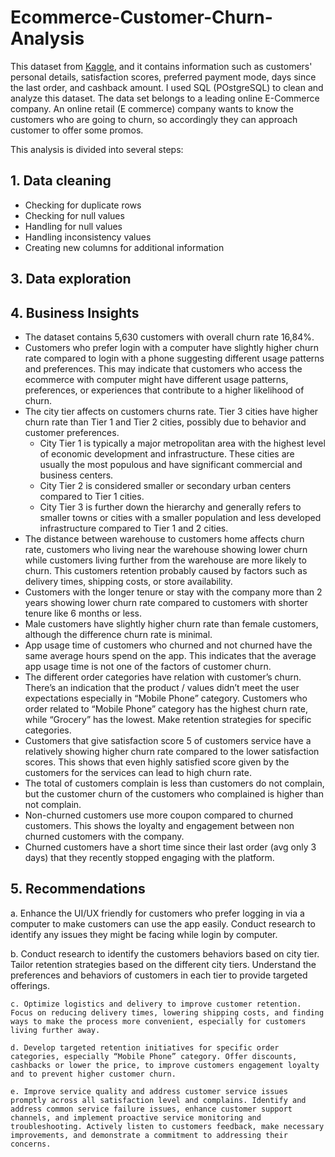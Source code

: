 # Ecommerce-Customer-Churn-Analysis

This dataset from [Kaggle](https://www.kaggle.com/datasets/ankitverma2010/ecommerce-customer-churn-analysis-and-prediction?sort=most-comments), and it contains information such as customers' personal details, satisfaction scores, preferred payment mode, days since the last order, and cashback amount. I used SQL (POstgreSQL) to clean and analyze this dataset.
The data set belongs to a leading online E-Commerce company. An online retail (E commerce) company wants to know the customers who are going to churn, so accordingly they can approach customer to offer some promos.

This analysis is divided into several steps: 
## 1. Data cleaning
   - Checking for duplicate rows
   - Checking for null values
   - Handling for null values
   - Handling inconsistency values
   - Creating new columns for additional information
## 3. Data exploration
## 4. Business Insights
   - The dataset contains 5,630 customers with overall churn rate 16,84%.
   - Customers who prefer login with a computer have slightly higher churn rate compared to login with a phone suggesting different usage patterns and preferences. This may indicate that customers who access the ecommerce with computer might have different usage patterns, preferences, or experiences that contribute to a higher likelihood of churn.
   - The city tier affects on customers churns rate. Tier 3 cities have higher churn rate than Tier 1 and Tier 2 cities, possibly due to behavior and customer preferences.
     - City Tier 1 is typically a major metropolitan area with the highest level of economic development and infrastructure. These cities are usually the most populous and have significant commercial and business centers.
     - City Tier 2 is considered smaller or secondary urban centers compared to Tier 1 cities.
     - City Tier 3 is further down the hierarchy and generally refers to smaller towns or cities with a smaller population and less developed infrastructure compared to Tier 1 and 2 cities.
   - The distance between warehouse to customers home affects churn rate, customers who living near the warehouse showing lower churn while customers living further from the warehouse are more likely to churn. This customers retention probably caused by factors such as delivery times, shipping costs, or store availability.
   - Customers with the longer tenure or stay with the company more than 2 years showing lower churn rate compared to customers with shorter tenure like 6 months or less.
   - Male customers have slightly higher churn rate than female customers, although the difference churn rate is minimal.
   - App usage time of customers who churned and not churned have the same average hours spend on the app. This indicates that the average app usage time is not one of the factors of customer churn.
   - The different order categories have relation with customer’s churn. There’s an indication that the product / values didn’t meet the user expectations especially in “Mobile Phone” category. Customers who order related to “Mobile Phone” category has the highest churn rate, while “Grocery” has the lowest. Make retention strategies for specific categories.
   - Customers that give satisfaction score 5 of customers service have a relatively showing higher churn rate compared to the lower satisfaction scores. This shows that even highly satisfied score given by the customers for the services can lead to high churn rate.
   - The total of customers complain is less than customers do not complain, but the customer churn of the customers who complained is higher than not complain.
   - Non-churned customers use more coupon compared to churned customers. This shows the loyalty and engagement between non churned customers with the company.
   - Churned customers have a short time since their last order (avg only 3 days) that they recently stopped engaging with the platform.
## 5. Recommendations

   a. Enhance the UI/UX friendly for customers who prefer logging in via a computer to make customers can use the app easily. Conduct research to identify any issues they might be facing while login by computer.

   b. Conduct research to identify the customers behaviors based on city tier. Tailor retention strategies based on the different city tiers. Understand the preferences and behaviors of customers in each tier to provide targeted offerings.

    c. Optimize logistics and delivery to improve customer retention. Focus on reducing delivery times, lowering shipping costs, and finding ways to make the process more convenient, especially for customers living further away.

    d. Develop targeted retention initiatives for specific order categories, especially “Mobile Phone” category. Offer discounts, cashbacks or lower the price, to improve customers engagement loyalty and to prevent higher customer churn.

    e. Improve service quality and address customer service issues promptly across all satisfaction level and complains. Identify and address common service failure issues, enhance customer support channels, and implement proactive service monitoring and troubleshooting. Actively listen to customers feedback, make necessary improvements, and demonstrate a commitment to addressing their concerns.


